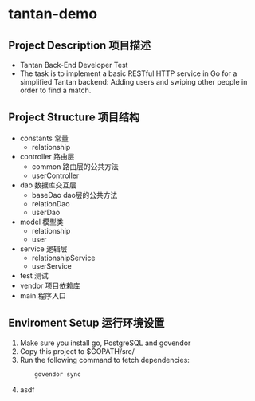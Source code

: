 # tantan-demo

## Project Description 项目描述
- Tantan Back-End Developer Test 
- The task is to implement a basic RESTful HTTP service in Go for a simplified Tantan backend:
                                   Adding users and swiping other people in order to find a match. 

## Project Structure 项目结构

- constants 常量
  - relationship
- controller 路由层
  - common 路由层的公共方法
  - userController 
- dao 数据库交互层
  - baseDao dao层的公共方法
  - relationDao
  - userDao
- model 模型类
  - relationship
  - user
- service 逻辑层
  - relationshipService
  - userService
- test 测试
- vendor 项目依赖库
- main 程序入口

## Enviroment Setup 运行环境设置
1. Make sure you install go, PostgreSQL and govendor
2. Copy this project to $GOPATH/src/
3. Run the following command to fetch dependencies: 
    ```bash
        govendor sync
    ```
4. asdf
